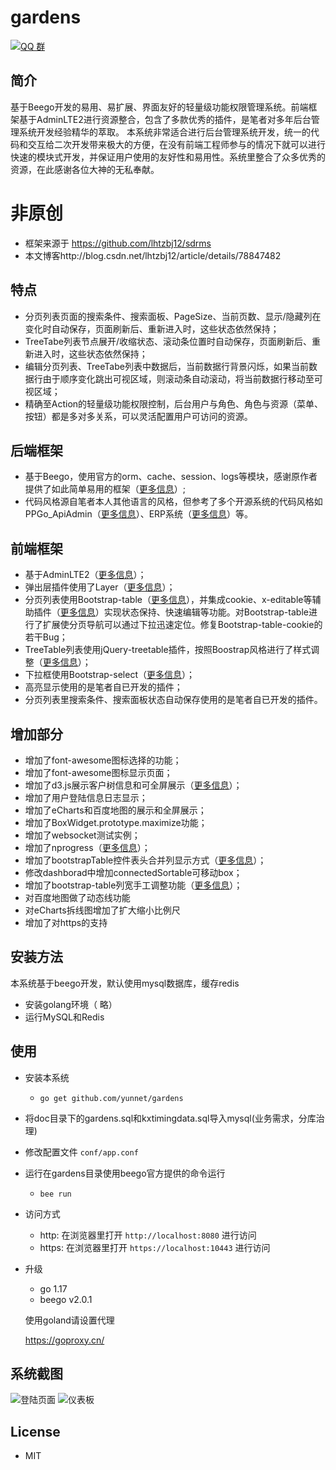 # gardens

[![QQ 群](https://img.shields.io/badge/QQ%E7%BE%A4-202196300-orange.svg)](https://jq.qq.com/?_wv=1027&k=5QFXX0k)

## 简介
基于Beego开发的易用、易扩展、界面友好的轻量级功能权限管理系统。前端框架基于AdminLTE2进行资源整合，包含了多款优秀的插件，是笔者对多年后台管理系统开发经验精华的萃取。
本系统非常适合进行后台管理系统开发，统一的代码和交互给二次开发带来极大的方便，在没有前端工程师参与的情况下就可以进行快速的模块式开发，并保证用户使用的友好性和易用性。系统里整合了众多优秀的资源，在此感谢各位大神的无私奉献。
# 非原创
  - 框架来源于 https://github.com/lhtzbj12/sdrms
  - 本文博客http://blog.csdn.net/lhtzbj12/article/details/78847482

## 特点
* 分页列表页面的搜索条件、搜索面板、PageSize、当前页数、显示/隐藏列在变化时自动保存，页面刷新后、重新进入时，这些状态依然保持；
* TreeTabe列表节点展开/收缩状态、滚动条位置时自动保存，页面刷新后、重新进入时，这些状态依然保持；
* 编辑分页列表、TreeTabe列表中数据后，当前数据行背景闪烁，如果当前数据行由于顺序变化跳出可视区域，则滚动条自动滚动，将当前数据行移动至可视区域；
* 精确至Action的轻量级功能权限控制，后台用户与角色、角色与资源（菜单、按钮）都是多对多关系，可以灵活配置用户可访问的资源。

## 后端框架
* 基于Beego，使用官方的orm、cache、session、logs等模块，感谢原作者提供了如此简单易用的框架（<a href="https://beego.me/">更多信息</a>）;
* 代码风格源自笔者本人其他语言的风格，但参考了多个开源系统的代码风格如 PPGo_ApiAdmin（<a href="https://github.com/george518/PPGo_ApiAdmin">更多信息</a>）、ERP系统（<a href="https://github.com/hexiaoyun128/ERP">更多信息</a>）等。

## 前端框架
* 基于AdminLTE2（<a href="https://adminlte.io/themes/AdminLTE/index2.html">更多信息</a>）；
* 弹出层插件使用了Layer（<a href="http://layer.layui.com/">更多信息</a>）；
* 分页列表使用Bootstrap-table（<a href="http://bootstrap-table.wenzhixin.net.cn/pt-BR/getting-started/">更多信息</a>），并集成cookie、x-editable等辅助插件（<a href="http://bootstrap-table.wenzhixin.net.cn/pt-BR/extensions/">更多信息</a>）实现状态保持、快速编辑等功能。对Bootstrap-table进行了扩展使分页导航可以通过下拉迅速定位。修复Bootstrap-table-cookie的若干Bug；
* TreeTable列表使用jQuery-treetable插件，按照Boostrap风格进行了样式调整（<a href="http://ludo.cubicphuse.nl/jquery-treetable/">更多信息</a>）；
* 下拉框使用Bootstrap-select（<a href="http://silviomoreto.github.io/bootstrap-select/">更多信息</a>）；
* 高亮显示使用的是笔者自已开发的插件；
* 分页列表里搜索条件、搜索面板状态自动保存使用的是笔者自已开发的插件。

## 增加部分
* 增加了font-awesome图标选择的功能；
* 增加了font-awesome图标显示页面；
* 增加了d3.js展示客户树信息和可全屏展示（<a href="http://www.robschmuecker.com/d3-js-drag-and-drop-zoomable-tree/">更多信息</a>）；
* 增加了用户登陆信息日志显示；
* 增加了eCharts和百度地图的展示和全屏展示；
* 增加了BoxWidget.prototype.maximize功能；
* 增加了websocket测试实例；
* 增加了nprogress（<a href="https://github.com/rstacruz/nprogress/">更多信息</a>）；
* 增加了bootstrapTable控件表头合并列显示方式（<a href="https://github.com/wenzhixin/bootstrap-table/tree/master/src/extensions/sticky-header/">更多信息</a>）；
* 修改dashborad中增加connectedSortable可移动box；
* 增加了bootstrap-table列宽手工调整功能（<a href="https://github.com/wenzhixin/bootstrap-table/tree/master/src/extensions/resizable/">更多信息</a>）；
* 对百度地图做了动态线功能
* 对eCharts拆线图增加了扩大缩小比例尺
* 增加了对https的支持

## 安装方法
本系统基于beego开发，默认使用mysql数据库，缓存redis
* 安装golang环境（ 略）
* 运行MySQL和Redis

## 使用
* 安装本系统
	- `go get github.com/yunnet/gardens`
* 将doc目录下的gardens.sql和kxtimingdata.sql导入mysql(业务需求，分库治理)
* 修改配置文件 `conf/app.conf`
* 运行在gardens目录使用beego官方提供的命令运行
	- `bee run`
* 访问方式
	- http: 在浏览器里打开 `http://localhost:8080` 进行访问
	- https: 在浏览器里打开 `https://localhost:10443` 进行访问

* 升级
	- go 1.17
	- beego v2.0.1

  使用goland请设置代理

  https://goproxy.cn/


## 系统截图
![登陆页面](https://github.com/yunnet/gardens/blob/master/doc/image/login2.png)
![仪表板](https://github.com/yunnet/gardens/blob/master/doc/image/dashboard3.png)

## License
* MIT